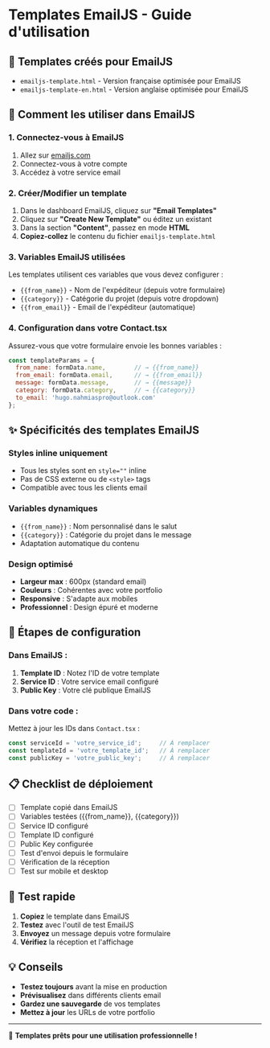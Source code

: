 # Templates EmailJS - Guide d'utilisation

## 📧 Templates créés pour EmailJS

- `emailjs-template.html` - Version française optimisée pour EmailJS
- `emailjs-template-en.html` - Version anglaise optimisée pour EmailJS

## 🚀 Comment les utiliser dans EmailJS

### 1. Connectez-vous à EmailJS
1. Allez sur [emailjs.com](https://www.emailjs.com/)
2. Connectez-vous à votre compte
3. Accédez à votre service email

### 2. Créer/Modifier un template
1. Dans le dashboard EmailJS, cliquez sur **"Email Templates"**
2. Cliquez sur **"Create New Template"** ou éditez un existant
3. Dans la section **"Content"**, passez en mode **HTML**
4. **Copiez-collez** le contenu du fichier `emailjs-template.html`

### 3. Variables EmailJS utilisées
Les templates utilisent ces variables que vous devez configurer :
- `{{from_name}}` - Nom de l'expéditeur (depuis votre formulaire)
- `{{category}}` - Catégorie du projet (depuis votre dropdown)
- `{{from_email}}` - Email de l'expéditeur (automatique)

### 4. Configuration dans votre Contact.tsx
Assurez-vous que votre formulaire envoie les bonnes variables :
```javascript
const templateParams = {
  from_name: formData.name,        // → {{from_name}}
  from_email: formData.email,      // → {{from_email}}
  message: formData.message,       // → {{message}}
  category: formData.category,     // → {{category}}
  to_email: 'hugo.nahmiaspro@outlook.com'
};
```

## ✨ Spécificités des templates EmailJS

### Styles inline uniquement
- Tous les styles sont en `style=""` inline
- Pas de CSS externe ou de `<style>` tags
- Compatible avec tous les clients email

### Variables dynamiques
- `{{from_name}}` : Nom personnalisé dans le salut
- `{{category}}` : Catégorie du projet dans le message
- Adaptation automatique du contenu

### Design optimisé
- **Largeur max** : 600px (standard email)
- **Couleurs** : Cohérentes avec votre portfolio
- **Responsive** : S'adapte aux mobiles
- **Professionnel** : Design épuré et moderne

## 🔧 Étapes de configuration

### Dans EmailJS :
1. **Template ID** : Notez l'ID de votre template
2. **Service ID** : Votre service email configuré
3. **Public Key** : Votre clé publique EmailJS

### Dans votre code :
Mettez à jour les IDs dans `Contact.tsx` :
```javascript
const serviceId = 'votre_service_id';     // À remplacer
const templateId = 'votre_template_id';   // À remplacer  
const publicKey = 'votre_public_key';     // À remplacer
```

## 📋 Checklist de déploiement

- [ ] Template copié dans EmailJS
- [ ] Variables testées ({{from_name}}, {{category}})
- [ ] Service ID configuré
- [ ] Template ID configuré
- [ ] Public Key configurée
- [ ] Test d'envoi depuis le formulaire
- [ ] Vérification de la réception
- [ ] Test sur mobile et desktop

## 🎯 Test rapide

1. **Copiez** le template dans EmailJS
2. **Testez** avec l'outil de test EmailJS
3. **Envoyez** un message depuis votre formulaire
4. **Vérifiez** la réception et l'affichage

## 💡 Conseils

- **Testez toujours** avant la mise en production
- **Prévisualisez** dans différents clients email
- **Gardez une sauvegarde** de vos templates
- **Mettez à jour** les URLs de votre portfolio

---

🎨 **Templates prêts pour une utilisation professionnelle !**